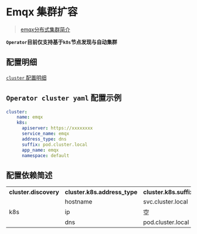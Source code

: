 # Emqx 集群扩容

> [emqx分布式集群简介](https://docs.emqx.cn/enterprise/v4.3/getting-started/cluster.html)

**`Operator`目前仅支持基于`k8s`节点发现与自动集群**

## 配置明细

[`cluster` 配置明细](https://docs.emqx.cn/enterprise/v4.3/configuration/configuration.html#cluster)

## `Operator cluster yaml` 配置示例

```yaml
cluster:
    name: emqx
    k8s:   
      apiserver: https://xxxxxxxx
      service_name: emqx
      address_type: dns
      suffix: pod.cluster.local
      app_name: emqx
      namespace: default
```

## 配置依赖简述

<table>
    <tr>
        <th>
        cluster.discovery
        </th>
        <th>
        cluster.k8s.address_type    
        </th>
        <th>
        cluster.k8s.suffix
        </th>
    </tr>
    <tr>
        <td rowspan="3">k8s</td>
        <td>hostname</td>
        <td>svc.cluster.local</td>
    </tr>
    <tr>
        <td>ip</td>
        <td>空</td>
    </tr>
    <tr>
        <td>dns</td>
        <td>pod.cluster.local</td>
    </tr>
</table>
